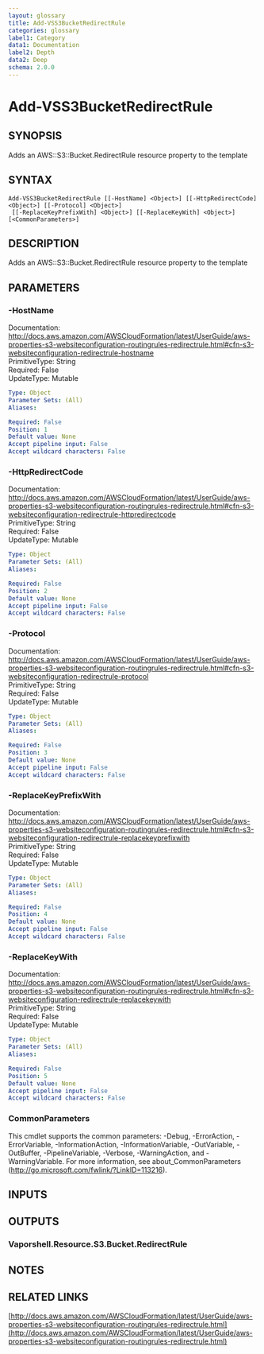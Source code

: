 ```yaml
---
layout: glossary
title: Add-VSS3BucketRedirectRule
categories: glossary
label1: Category
data1: Documentation
label2: Depth
data2: Deep
schema: 2.0.0
---
```


# Add-VSS3BucketRedirectRule

## SYNOPSIS
Adds an AWS::S3::Bucket.RedirectRule resource property to the template

## SYNTAX

```
Add-VSS3BucketRedirectRule [[-HostName] <Object>] [[-HttpRedirectCode] <Object>] [[-Protocol] <Object>]
 [[-ReplaceKeyPrefixWith] <Object>] [[-ReplaceKeyWith] <Object>] [<CommonParameters>]
```

## DESCRIPTION
Adds an AWS::S3::Bucket.RedirectRule resource property to the template

## PARAMETERS

### -HostName
Documentation: http://docs.aws.amazon.com/AWSCloudFormation/latest/UserGuide/aws-properties-s3-websiteconfiguration-routingrules-redirectrule.html#cfn-s3-websiteconfiguration-redirectrule-hostname    
PrimitiveType: String    
Required: False    
UpdateType: Mutable

```yaml
Type: Object
Parameter Sets: (All)
Aliases:

Required: False
Position: 1
Default value: None
Accept pipeline input: False
Accept wildcard characters: False
```

### -HttpRedirectCode
Documentation: http://docs.aws.amazon.com/AWSCloudFormation/latest/UserGuide/aws-properties-s3-websiteconfiguration-routingrules-redirectrule.html#cfn-s3-websiteconfiguration-redirectrule-httpredirectcode    
PrimitiveType: String    
Required: False    
UpdateType: Mutable

```yaml
Type: Object
Parameter Sets: (All)
Aliases:

Required: False
Position: 2
Default value: None
Accept pipeline input: False
Accept wildcard characters: False
```

### -Protocol
Documentation: http://docs.aws.amazon.com/AWSCloudFormation/latest/UserGuide/aws-properties-s3-websiteconfiguration-routingrules-redirectrule.html#cfn-s3-websiteconfiguration-redirectrule-protocol    
PrimitiveType: String    
Required: False    
UpdateType: Mutable

```yaml
Type: Object
Parameter Sets: (All)
Aliases:

Required: False
Position: 3
Default value: None
Accept pipeline input: False
Accept wildcard characters: False
```

### -ReplaceKeyPrefixWith
Documentation: http://docs.aws.amazon.com/AWSCloudFormation/latest/UserGuide/aws-properties-s3-websiteconfiguration-routingrules-redirectrule.html#cfn-s3-websiteconfiguration-redirectrule-replacekeyprefixwith    
PrimitiveType: String    
Required: False    
UpdateType: Mutable

```yaml
Type: Object
Parameter Sets: (All)
Aliases:

Required: False
Position: 4
Default value: None
Accept pipeline input: False
Accept wildcard characters: False
```

### -ReplaceKeyWith
Documentation: http://docs.aws.amazon.com/AWSCloudFormation/latest/UserGuide/aws-properties-s3-websiteconfiguration-routingrules-redirectrule.html#cfn-s3-websiteconfiguration-redirectrule-replacekeywith    
PrimitiveType: String    
Required: False    
UpdateType: Mutable

```yaml
Type: Object
Parameter Sets: (All)
Aliases:

Required: False
Position: 5
Default value: None
Accept pipeline input: False
Accept wildcard characters: False
```

### CommonParameters
This cmdlet supports the common parameters: -Debug, -ErrorAction, -ErrorVariable, -InformationAction, -InformationVariable, -OutVariable, -OutBuffer, -PipelineVariable, -Verbose, -WarningAction, and -WarningVariable.
For more information, see about_CommonParameters (http://go.microsoft.com/fwlink/?LinkID=113216).

## INPUTS

## OUTPUTS

### Vaporshell.Resource.S3.Bucket.RedirectRule

## NOTES

## RELATED LINKS

[http://docs.aws.amazon.com/AWSCloudFormation/latest/UserGuide/aws-properties-s3-websiteconfiguration-routingrules-redirectrule.html](http://docs.aws.amazon.com/AWSCloudFormation/latest/UserGuide/aws-properties-s3-websiteconfiguration-routingrules-redirectrule.html)


